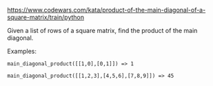 https://www.codewars.com/kata/product-of-the-main-diagonal-of-a-square-matrix/train/python

Given a list of rows of a square matrix, find the product of the main diagonal.

Examples:
```
main_diagonal_product([[1,0],[0,1]]) => 1

main_diagonal_product([[1,2,3],[4,5,6],[7,8,9]]) => 45
```
